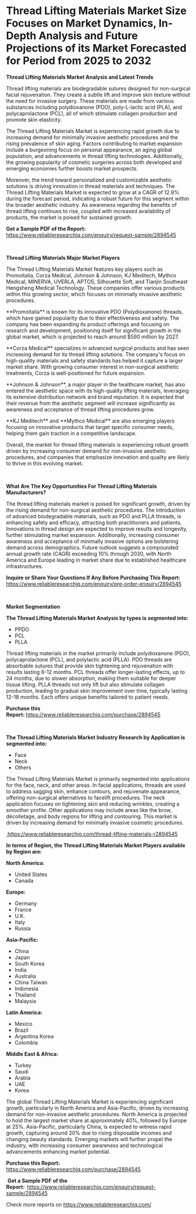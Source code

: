 <p><h1>Thread Lifting Materials Market Size Focuses on Market Dynamics, In-Depth Analysis and Future Projections of its Market Forecasted for Period from 2025 to 2032</h1></p><p><strong>Thread Lifting Materials Market Analysis and Latest Trends</strong></p>
<p><p>Thread lifting materials are biodegradable sutures designed for non-surgical facial rejuvenation. They create a subtle lift and improve skin texture without the need for invasive surgery. These materials are made from various substances including polydioxanone (PDO), poly-L-lactic acid (PLA), and polycaprolactone (PCL), all of which stimulate collagen production and promote skin elasticity.</p><p>The Thread Lifting Materials Market is experiencing rapid growth due to increasing demand for minimally invasive aesthetic procedures and the rising prevalence of skin aging. Factors contributing to market expansion include a burgeoning focus on personal appearance, an aging global population, and advancements in thread lifting technologies. Additionally, the growing popularity of cosmetic surgeries across both developed and emerging economies further boosts market prospects.</p><p>Moreover, the trend toward personalized and customizable aesthetic solutions is driving innovation in thread materials and techniques. The Thread Lifting Materials Market is expected to grow at a CAGR of 12.9% during the forecast period, indicating a robust future for this segment within the broader aesthetic industry. As awareness regarding the benefits of thread lifting continues to rise, coupled with increased availability of products, the market is poised for sustained growth.</p></p>
<p><strong>Get a Sample PDF of the Report:&nbsp;</strong> <a href="https://www.reliableresearchiq.com/enquiry/request-sample/2894545?utm_campaign=2655&utm_medium=2&utm_source=Github&utm_content=ia&utm_term=15032025&utm_id=thread-lifting-materials">https://www.reliableresearchiq.com/enquiry/request-sample/2894545</a></p>
<p>&nbsp;</p>
<p><strong>Thread Lifting Materials Major Market Players</strong></p>
<p><p>The Thread Lifting Materials Market features key players such as Promoitalia, Corza Medical, Johnson & Johnson, KJ Meditech, Mythco Medical, MINERVA, UVERLA, APTOS, Silhouette Soft, and Tianjin Southeast Hengsheng Medical Technology. These companies offer various products within this growing sector, which focuses on minimally invasive aesthetic procedures.</p><p>**Promoitalia** is known for its innovative PDO (Polydioxanone) threads, which have gained popularity due to their effectiveness and safety. The company has been expanding its product offerings and focusing on research and development, positioning itself for significant growth in the global market, which is projected to reach around $590 million by 2027.</p><p>**Corza Medical** specializes in advanced surgical products and has seen increasing demand for its thread lifting solutions. The company's focus on high-quality materials and safety standards has helped it capture a larger market share. With growing consumer interest in non-surgical aesthetic treatments, Corza is well-positioned for future expansion.</p><p>**Johnson & Johnson**, a major player in the healthcare market, has also entered the aesthetic space with its high-quality lifting materials, leveraging its extensive distribution network and brand reputation. It is expected that their revenue from the aesthetic segment will increase significantly as awareness and acceptance of thread lifting procedures grow.</p><p>**KJ Meditech** and **Mythco Medical** are also emerging players focusing on innovative products that target specific consumer needs, helping them gain traction in a competitive landscape.</p><p>Overall, the market for thread lifting materials is experiencing robust growth driven by increasing consumer demand for non-invasive aesthetic procedures, and companies that emphasize innovation and quality are likely to thrive in this evolving market.</p></p>
<p>&nbsp;</p>
<p><strong>What Are The Key Opportunities For Thread Lifting Materials Manufacturers?</strong></p>
<p><p>The thread lifting materials market is poised for significant growth, driven by the rising demand for non-surgical aesthetic procedures. The introduction of advanced biodegradable materials, such as PDO and PLLA threads, is enhancing safety and efficacy, attracting both practitioners and patients. Innovations in thread design are expected to improve results and longevity, further stimulating market expansion. Additionally, increasing consumer awareness and acceptance of minimally invasive options are bolstering demand across demographics. Future outlook suggests a compounded annual growth rate (CAGR) exceeding 10% through 2030, with North America and Europe leading in market share due to established healthcare infrastructures.</p></p>
<p><strong>Inquire or Share Your Questions If Any Before Purchasing This Report:</strong> <a href="https://www.reliableresearchiq.com/enquiry/pre-order-enquiry/2894545?utm_campaign=2655&utm_medium=2&utm_source=Github&utm_content=ia&utm_term=15032025&utm_id=thread-lifting-materials">https://www.reliableresearchiq.com/enquiry/pre-order-enquiry/2894545</a></p>
<p>&nbsp;</p>
<p><strong>Market Segmentation</strong></p>
<p><strong>The Thread Lifting Materials Market Analysis by types is segmented into:</strong></p>
<p><ul><li>PPDO</li><li>PCL</li><li>PLLA</li></ul></p>
<p><p>Thread lifting materials in the market primarily include polydioxanone (PDO), polycaprolactone (PCL), and polylactic acid (PLLA). PDO threads are absorbable sutures that provide skin tightening and rejuvenation with results lasting 6-12 months. PCL threads offer longer-lasting effects, up to 24 months, due to slower absorption, making them suitable for deeper tissue lifting. PLLA threads not only lift but also stimulate collagen production, leading to gradual skin improvement over time, typically lasting 12-18 months. Each offers unique benefits tailored to patient needs.</p></p>
<p><strong>Purchase this Report:&nbsp;</strong><a href="https://www.reliableresearchiq.com/purchase/2894545?utm_campaign=2655&utm_medium=2&utm_source=Github&utm_content=ia&utm_term=15032025&utm_id=thread-lifting-materials">https://www.reliableresearchiq.com/purchase/2894545</a></p>
<p>&nbsp;</p>
<p><strong>The Thread Lifting Materials Market Industry Research by Application is segmented into:</strong></p>
<p><ul><li>Face</li><li>Neck</li><li>Others</li></ul></p>
<p><p>The Thread Lifting Materials Market is primarily segmented into applications for the face, neck, and other areas. In facial applications, threads are used to address sagging skin, enhance contours, and rejuvenate appearance, offering non-surgical alternatives to facelift procedures. The neck application focuses on tightening skin and reducing wrinkles, creating a smoother profile. Other applications may include areas like the brow, décolletage, and body regions for lifting and contouring. This market is driven by increasing demand for minimally invasive cosmetic procedures.</p></p>
<p><a href="https://www.reliableresearchiq.com/thread-lifting-materials-r2894545?utm_campaign=2655&utm_medium=2&utm_source=Github&utm_content=ia&utm_term=15032025&utm_id=thread-lifting-materials">&nbsp;https://www.reliableresearchiq.com/thread-lifting-materials-r2894545</a></p>
<p><strong>In terms of Region, the Thread Lifting Materials Market Players available by Region are:</strong></p>
<p>
    <p> <strong> North America: </strong>
        <ul>
            <li>United States</li>
            <li>Canada</li>
        </ul>
        </p> 
    <p> <strong> Europe: </strong>
        <ul>
            <li>Germany</li>
            <li>France</li>
            <li>U.K.</li>
            <li>Italy</li>
            <li>Russia</li>
        </ul>
        </p> 
    <p> <strong> Asia-Pacific: </strong>
        <ul>
            <li>China</li>
            <li>Japan</li>
            <li>South Korea</li>
            <li>India</li>
            <li>Australia</li>
            <li>China Taiwan</li>
            <li>Indonesia</li>
            <li>Thailand</li>
            <li>Malaysia</li>
        </ul>
        </p> 
    <p> <strong> Latin America: </strong>
        <ul>
            <li>Mexico</li>
            <li>Brazil</li>
            <li>Argentina Korea</li>
            <li>Colombia</li>
        </ul>
        </p> 
    <p> <strong> Middle East & Africa: </strong>
        <ul>
            <li>Turkey</li>
            <li>Saudi</li>
            <li>Arabia</li>
            <li>UAE</li>
            <li>Korea</li>
        </ul>
    </p>
    </p>
<p><p>The global Thread Lifting Materials Market is experiencing significant growth, particularly in North America and Asia-Pacific, driven by increasing demand for non-invasive aesthetic procedures. North America is projected to hold the largest market share at approximately 40%, followed by Europe at 25%. Asia-Pacific, particularly China, is expected to witness rapid growth, capturing around 20% due to rising disposable incomes and changing beauty standards. Emerging markets will further propel the industry, with increasing consumer awareness and technological advancements enhancing market potential.</p></p>
<p><strong>Purchase this Report: </strong><a href="https://www.reliableresearchiq.com/purchase/2894545?utm_campaign=2655&utm_medium=2&utm_source=Github&utm_content=ia&utm_term=15032025&utm_id=thread-lifting-materials">https://www.reliableresearchiq.com/purchase/2894545</a></p>
<p>&nbsp;<strong>Get a Sample PDF of the Report:&nbsp;&nbsp;</strong><a href="https://www.reliableresearchiq.com/enquiry/request-sample/2894545?utm_campaign=2655&utm_medium=2&utm_source=Github&utm_content=ia&utm_term=15032025&utm_id=thread-lifting-materials">https://www.reliableresearchiq.com/enquiry/request-sample/2894545</a></p>
<p><strong></strong></p>
<p>Check more reports on <a href="https://www.reliableresearchiq.com/?utm_campaign=2655&utm_medium=2&utm_source=Github&utm_content=ia&utm_term=15032025&utm_id=thread-lifting-materials">https://www.reliableresearchiq.com/</a></p>